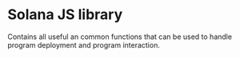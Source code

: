 # Solana JS library

Contains all useful an common functions that can be used to handle program deployment and program interaction.
